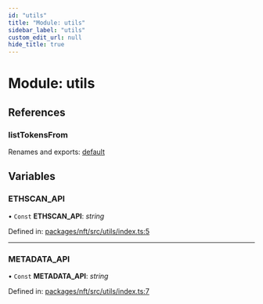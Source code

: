 ```yaml
---
id: "utils"
title: "Module: utils"
sidebar_label: "utils"
custom_edit_url: null
hide_title: true
---
```


# Module: utils

## References

### listTokensFrom

Renames and exports: [default](utils_listtokensfrom.md#default)

## Variables

### ETHSCAN\_API

• `Const` **ETHSCAN\_API**: *string*

Defined in: [packages/nft/src/utils/index.ts:5](https://github.com/xr3ngine/xr3ngine/blob/a16a45d7e/packages/nft/src/utils/index.ts#L5)

___

### METADATA\_API

• `Const` **METADATA\_API**: *string*

Defined in: [packages/nft/src/utils/index.ts:7](https://github.com/xr3ngine/xr3ngine/blob/a16a45d7e/packages/nft/src/utils/index.ts#L7)
